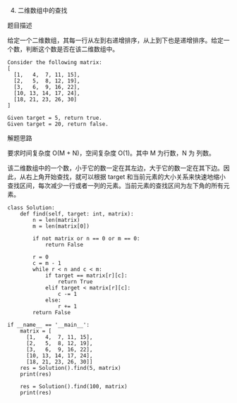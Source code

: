 4. 二维数组中的查找

题目描述

给定一个二维数组，其每一行从左到右递增排序，从上到下也是递增排序。给定一个数，判断这个数是否在该二维数组中。

```
Consider the following matrix:
[
  [1,   4,  7, 11, 15],
  [2,   5,  8, 12, 19],
  [3,   6,  9, 16, 22],
  [10, 13, 14, 17, 24],
  [18, 21, 23, 26, 30]
]

Given target = 5, return true.
Given target = 20, return false.
```

解题思路

要求时间复杂度 O(M + N)，空间复杂度 O(1)。其中 M 为行数，N 为 列数。

该二维数组中的一个数，小于它的数一定在其左边，大于它的数一定在其下边。因此，从右上角开始查找，就可以根据 target 和当前元素的大小关系来快速地缩小查找区间，每次减少一行或者一列的元素。当前元素的查找区间为左下角的所有元素。

```
class Solution:
    def find(self, target: int, matrix):
        n = len(matrix)
        m = len(matrix[0])

        if not matrix or n == 0 or m == 0:
            return False

        r = 0
        c = m - 1
        while r < n and c < m:
            if target == matrix[r][c]:
                return True
            elif target < matrix[r][c]:
                c -= 1
            else:
                r += 1
        return False

if __name__ == '__main__':
    matrix = [
      [1,   4,  7, 11, 15],
      [2,   5,  8, 12, 19],
      [3,   6,  9, 16, 22],
      [10, 13, 14, 17, 24],
      [18, 21, 23, 26, 30]]
    res = Solution().find(5, matrix)
    print(res)

    res = Solution().find(100, matrix)
    print(res)
```

